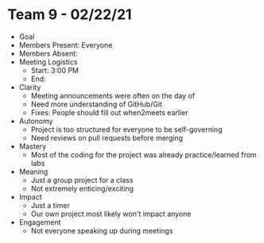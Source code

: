 # Team 9 - 02/22/21

- Goal
- Members Present: Everyone
- Members Absent:
- Meeting Logistics
  - Start: 3:00 PM
  - End:
- Clarity
  - Meeting announcements were often on the day of
  - Need more understanding of GitHub/Git
  - Fixes: People should fill out when2meets earlier
- Autonomy
  - Project is too structured for everyone to be self-governing
  - Need reviews on pull requests before merging
- Mastery
  - Most of the coding for the project was already practice/learned from labs
- Meaning
  - Just a group project for a class
  - Not extremely enticing/exciting
- Impact
  - Just a timer
  - Our own project most likely won't impact anyone
- Engagement
  - Not everyone speaking up during meetings
